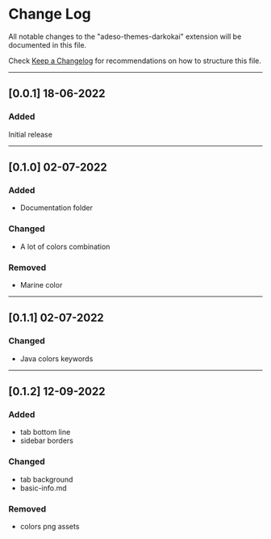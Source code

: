 # Change Log

All notable changes to the "adeso-themes-darkokai" extension will be documented in this file.

Check [Keep a Changelog](http://keepachangelog.com/) for recommendations on how to structure this file.

---
## [0.0.1] 18-06-2022


### Added
Initial release

--- 
## [0.1.0] 02-07-2022

### Added
- Documentation folder
### Changed
- A lot of colors combination
### Removed
- Marine color

---
## [0.1.1] 02-07-2022

### Changed
- Java colors keywords

--- 
## [0.1.2] 12-09-2022

### Added
- tab bottom line
- sidebar borders
### Changed
- tab background
- basic-info.md
### Removed
- colors png assets